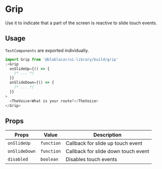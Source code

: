 # Grip

Use it to indicate that a part of the screen is reactive to slide touch events.

<!-- STORY -->

## Usage

`TextComponents` are exported individually.

```js
import Grip from '@blablacar/ui-library/build/grip'
;<Grip
  onSlideUp={() => {
    /* ... */
  }}
  onSlideDown={() => {
    /* ... */
  }}
>
  <TheVoice>What is your route?</TheVoice>
</Grip>
```

## Props

| **Props**     | **Value**  | **Description**                     |
| ------------- | ---------- | ----------------------------------- |
| `onSlideUp`   | `function` | Callback for slide up touch event   |
| `onSlideDown` | `function` | Callback for slide down touch event |
| `disabled`    | `boolean`  | Disables touch events               |
